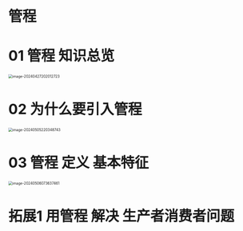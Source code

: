 # 管程



# 01 管程 知识总览

<img src="https://cvp.oss-cn-shanghai.aliyuncs.com/picgo/202404272020802.png" alt="image-20240427202012723" style="zoom:50%;" />



# 02 为什么要引入管程

<img src="https://cvp.oss-cn-shanghai.aliyuncs.com/picgo/202405052203869.png" alt="image-20240505220348743" style="zoom:50%;" />



# 03 管程 定义 基本特征

<img src="https://cvp.oss-cn-shanghai.aliyuncs.com/picgo/202405060736642.png" alt="image-20240506073637461" style="zoom:50%;" />



# 拓展1 用管程 解决 生产者消费者问题